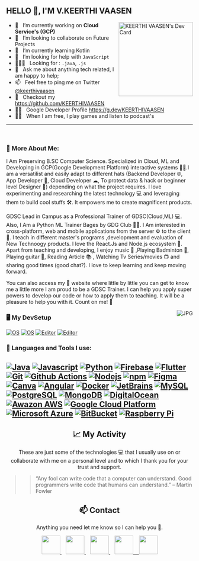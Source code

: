 ## HELLO 👋, I'M **V.KEERTHI VAASEN** 
</h1>
<a href="https://app.daily.dev/KEERTHIVAASEN"><img  align="right" src="https://api.daily.dev/devcards/e82b8aa8f6b148ec94b49a19e1abb440.png?r=tgz" width="200" alt="KEERTHI  VAASEN's Dev Card"/></a>

- 🔭 &nbsp; I’m currently working on **Cloud Service's (GCP)**
- 🤝 &nbsp; I’m looking to collaborate on Future Projects
- 🌱 &nbsp; I’m currently learning Kotlin
- 🤔 &nbsp; I’m looking for help with `JavaScript`
- 👨🏻‍💻 &nbsp; Looking for : `.java`, `.js`
- 💬 &nbsp; Ask me about anything tech related, I am happy to help;
- 📫 &nbsp; Feel free to ping me on Twitter [@keerthivaasen](https://twitter.com/KEERTHIVAASEN) 
- 📝 &nbsp; Checkout my https://github.com/KEERTHIVAASEN
- 👨‍💻 &nbsp; Google Developer Profile https://g.dev/KEERTHIVAASEN 
- 💆‍♂️ &nbsp; When I am free, I play games and listen to podcast's
--- 
<br>

### 🧐 More About Me:
I Am Preserving B.SC Computer Science. Specialized in Cloud, ML and Developing in GCP(Google Development Platform) interactive systems 👨‍🎓.I am a versatilist and easily adapt to different hats (Backend Developer 🌐, App Developer 📱, Cloud Developer ☁, To protect data & hack or beginner level Designer 🎨) depending on what the project requires. I love experimenting and researching the latest technology 💻 and leveraging them to build cool stuffs 🛠️. It empowers me to create magnificent products.

GDSC Lead in Campus as a Professional Trainer of GDSC(Cloud,ML) 💻. Also, I Am a Python ML Trainer Bages by GDG Club 👨‍💻.
I Am interested in cross-platform, web and mobile applications from the server ⚙️ to the client 📱. 
I teach in different master's programs ,development and evaluation of New Technoogy products. I love the React.Js and Node.js ecosystem 💓.
Apart from teaching and developing, I enjoy music 🎵 ,Playing Badminton 🎾, Playing guitar 🎸, Reading Article 📚 , Watching Tv Series/movies 📺 and sharing good times (good chat?). I love to keep learning and keep moving forward.

You can also access my 🚀 website where little by little you can get to know me a little more 
I am proud to be a GDSC Trainer. I can help you apply super powers to develop our code or how to apply them to teaching. It will be a pleasure to help you with it. Count on me! 💪

<!-- Custom Image.. Beware the width -->
<img align="right" alt="JPG" src="https://raw.githubusercontent.com/KEERTHIVAASEN/KEE/main/KEERTHIVAASEN.png"/>

<!--TECH STACKS AND TOOLS-->
### 🖥️ My DevSetup
  [![OS](https://img.shields.io/badge/OS-Windows-blue?style=flat-square&logo=windows)](https://www.microsoft.com/en-in/windows/windows-11)
  [![OS](https://img.shields.io/badge/OS-Linux-informational?style=flat-square&logo=linux&logoColor=white)](https://www.kali.org/)
  [![Editor](https://img.shields.io/badge/Editor-VSCode-blue?style=flat-square&logo=visual-studio-code&logoColor=white)](https://code.visualstudio.com/) 
  [![Editor](https://img.shields.io/badge/Editor-Atom-blue?style=flat-square&logo=atom-studio-code&logoColor=white)](https://atom.io/)
### 🔨 Languages and Tools I use:
  [![Java](https://img.shields.io/badge/-Java-007396?style=flat-square&logo=Java)](https://www.java.com/en/)
  [![Javascript](https://img.shields.io/badge/-JavaScript-007396?style=flat-square&logo=JavaScript&logoColor=White)](https://www.javascript.com/)
  [![Python](https://img.shields.io/badge/-Python-3776AB?style=flat-square&logo=Python&logoColor=white)](https://www.android.com/intl/en_in/)
  [![Firebase](https://img.shields.io/badge/-Firebase-yellow?style=flat-square&logo=Firebase&logoColor=white)](https://firebase.google.com/)
  [![Flutter](https://img.shields.io/badge/-Flutter-blue?style=flat-square&logo=Flutter)](https://flutter.dev/)
  [![Git](https://img.shields.io/badge/-Git-F05032?style=flat-square&logo=git&logoColor=white)](https://git-scm.com/)
  [![Github Actions](https://img.shields.io/badge/-Github_Actions-2088FF?style=flat-square&logo=github-actions&logoColor=white)](https://github.com/features/actions)
  [![Nodejs](https://img.shields.io/badge/-Nodejs-43853d?style=flat-square&logo=Node.js&logoColor=white)](https://nodejs.org/en/)
  [![npm](https://img.shields.io/badge/-NPM-CB3837?style=flat-square&logo=npm&logoColor=white)](https://www.npmjs.com/)
  [![Figma](https://img.shields.io/badge/-Figma-orange?style=flat-square&logo=Figma&logoColor=white)](https://firebase.google.com/)
  [![Canva](https://img.shields.io/badge/-Canva-00C4CC?style=flat-square&logo=Canva&logoColor=white)](https://www.canva.com/)
  [![Angular](https://img.shields.io/badge/-Angular-DD0031?style=flat-square&logo=angular&logoColor=white)](https://angular.io/)
  [![Docker](https://img.shields.io/badge/-Docker-46a2f1?style=flat-square&logo=docker&logoColor=white)](https://www.docker.com/)
  [![JetBrains](https://img.shields.io/badge/-JetBrains%20Tools-222222?style=flat-square&logo=JetBrains&logoColor=white)](https://www.jetbrains.com/)
  [![MySQL](https://img.shields.io/badge/-MYSQL-4479A1?style=flat-square&logo=MySQL&logoColor=white)](https://www.mysql.com/)
  [![PostgreSQL](https://img.shields.io/badge/-PostgreSQL-4169E1?style=flat-square&logo=PostgreSQL&logoColor=white)](https://www.postgresql.org/)
  [![MongoDB](https://img.shields.io/badge/-MongoDB-13aa52?style=flat-square&logo=mongodb&logoColor=white)](https://www.mongodb.com/)
  [![DigitalOcean](https://img.shields.io/badge/-DigitalOcean-blue?style=flat-square&logo=Digitalocean&logoColor=white)](https://www.digitalocean.com/)
  [![Awazon AWS](https://img.shields.io/badge/Amazon%20AWS-232F3E?style=flat-square&logo=amazon-aws)](https://aws.amazon.com/)
  [![Google Cloud Platform](https://img.shields.io/badge/-Google_Cloud_Platform-1a73e8?style=flat-square&logo=google-cloud&logoColor=white)](https://cloud.google.com/)
  [![Microsoft Azure](https://img.shields.io/badge/Microsoft%20Azure-232F7E?style=flat-square&logo=microsoft-azure)](https://azure.microsoft.com/en-us/)
  [![BitBucket](https://img.shields.io/badge/-BitBucket-darkblue?style=flat-square&logo=bitbucket)](https://bitbucket.org/)
  [![Raspberry Pi](https://img.shields.io/badge/-Raspberry%20Pi-C51A4A?style=flat-square&logo=Raspberry-Pi)](https://www.raspberrypi.org/)
---
<!-- ## Support me
<!-- 🙌Feel free to use the badges or images.. -->

<h2 align="center">📈 My Activity</h2>

<p align="center">
These are just some of the technologies 💻 that I usually use on or collaborate with me on a personal level and to which I thank you for your trust and support. 

</p>


>> “Any fool can write code that a computer can understand. Good programmers write code that humans can understand.” – Martin Fowler
<h2 align="center">📫 Contact</h2>
<p align="center">
  Anything you need let me know so I can help you 💬.
</p>
<p align="center">
    <a href="https://github.com/KEERTHIVAASEN" target="_blank">
        <img loading="lazy" src="https://distreau.com/github.svg" 
    height="50">
    </a> &nbsp;&nbsp;
    <a href="https://twitter.com/KEERTHIVAASEN" target="_blank">
        <img loading="lazy" src="https://i.imgur.com/U4Uiaef.png" 
    height="50">
    </a> &nbsp;&nbsp;
    <a href="https://www.linkedin.com/in/keerthi-vaasen-06b577229" target="_blank">
        <img loading="lazy" src="https://upload.wikimedia.org/wikipedia/commons/thumb/c/ca/LinkedIn_logo_initials.png/768px-LinkedIn_logo_initials.png" 
    height="50">
    </a> &nbsp;&nbsp;
    <a href="https://discordapp.com/users/KEERTHIVAASEN#7975" target="_blank">
        <img loading="lazy" src="https://logodownload.org/wp-content/uploads/2017/11/discord-logo-4-1.png" 
    height="50"> &nbsp;&nbsp;
    </a>
    <a href="https://g.dev/KEERTHIVAASEN" target="_blank">
        <img loading="lazy" src="https://googlediscovery.com/wp-content/uploads/google-developers.png" 
    height="50">
    </a>
    </p>
